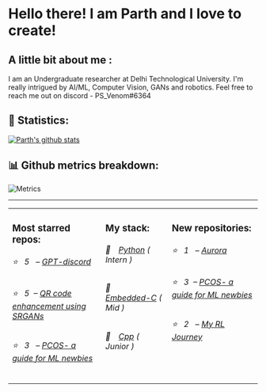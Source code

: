 # Hello there! I am Parth and I love to create!

## A little bit about me :

I am an Undergraduate researcher at Delhi Technological University. I'm really intrigued by AI/ML, Computer Vision, GANs and robotics. Feel free to reach me out on discord - PS_Venom#6364

## 📝 Statistics:
[![Parth's github stats](https://github-readme-stats.vercel.app/api?username=PsVenom&count_private=true&show_icons=true&theme=radical&hide_rank=false)](https://github.com/anuraghazra/github-readme-stats)
## 📊 Github metrics breakdown: 
![Metrics](https://metrics.lecoq.io/PsVenom?template=classic&base.header=0&gists=1&lines=1&config.timezone=India%2FKolkata)
<hr>
<table>
  <tr>
    <td valign="top">
      <h3>Most starred repos: </h3>
            <h6>⭐️&nbsp;&nbsp;&nbsp;5&nbsp;&nbsp – <a href='https://github.com/PsVenom/GPT-discord'>GPT-discord</a></h6> 
      <h6>⭐️&nbsp;&nbsp;&nbsp;5&nbsp;&nbsp– <a href='https://github.com/PsVenom/QR-code-enhancement-using-SRGANs'>QR code enhancement using SRGANs</a></h6> 
      <h6>⭐️&nbsp;&nbsp;&nbsp;3&nbsp;&nbsp – <a href='https://github.com/PsVenom/PCOS-a_guide_for_ML_newbies'>PCOS- a guide for ML newbies</a></h6> 
    </td>
    <td valign="top">
      <h3>My stack: </h3>
      <h6>📔&emsp;<a href="https://github.com/PsVenom?tab=repositories&q=&type=&language=python">Python</a> ( Intern )</h6>
      <h6>📗&emsp;<a href="https://github.com/PsVenom?tab=repositories&q=&type=&language=arduino%23">Embedded-C</a> ( Mid )</h6>
      <h6>📘&emsp;<a href="https://github.com/PsVenom?tab=repositories&q=&type=&language=cmake">Cpp</a> ( Junior )</h6>
      </td>
     <td valign="top">
      <h3>New repositories: </h3>
           <h6>⭐️&nbsp;&nbsp;&nbsp;1&nbsp;&nbsp – <a href='https://github.com/PsVenom/Aurora'>Aurora</a></h6> 
      <h6>⭐️&nbsp;&nbsp;&nbsp;3&nbsp;&nbsp– <a href='https://github.com/PsVenom/PCOS-a_guide_for_ML_newbies'>PCOS- a guide for ML newbies</a></h6> 
      <h6>⭐️&nbsp;&nbsp;&nbsp;2&nbsp;&nbsp – <a href='https://github.com/PsVenom/My-RL-Journey'>My RL Journey</a></h6> 
        </td>
  </tr>
</table>
</hr>


    
